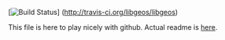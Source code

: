 [![Build Status](https://secure.travis-ci.org/libgeos/libgeos.png)]
(http://travis-ci.org/libgeos/libgeos)

This file is here to play nicely with github.
Actual readme is [here](README).
